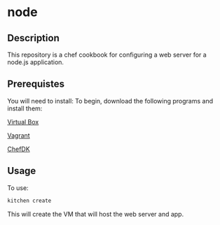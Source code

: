 # node

## Description
This repository is a chef cookbook for configuring a web server for a node.js application.

## Prerequistes
You will need to install:
To begin, download the following programs and install them:

[Virtual Box](https://www.virtualbox.org/wiki/Downloads)

[Vagrant](https://www.vagrantup.com/downloads.html)

[ChefDK](https://downloads.chef.io/chefdk)

## Usage
To use:

```bash
kitchen create
```
This will create the VM that will host the web server and app.
